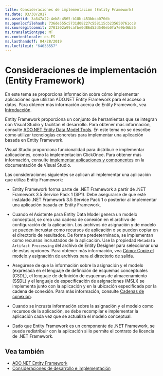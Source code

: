 ```yaml
---
title: Consideraciones de implementación (Entity Framework)
ms.date: 03/30/2017
ms.assetid: 3a847a22-4eb8-4565-b18b-453bbca070db
ms.openlocfilehash: 736de555c5731d08227c558115cb235650761cc8
ms.sourcegitcommit: 2701302a99cafbe0d86d53d540eb0fa7e9b46b36
ms.translationtype: MT
ms.contentlocale: es-ES
ms.lasthandoff: 04/28/2019
ms.locfileid: "64633557"
---
```

# <a name="deployment-considerations-entity-framework"></a>Consideraciones de implementación (Entity Framework)
En este tema se proporciona información sobre cómo implementar aplicaciones que utilizan ADO.NET Entity Framework para el acceso a datos. Para obtener más información acerca de Entity Framework, vea [Introducción](../../../../../docs/framework/data/adonet/ef/getting-started.md).  
  
 Entity Framework proporciona un conjunto de herramientas que se integran con Visual Studio y facilitan el desarrollo. Para obtener más información, consulte [ADO.NET Entity Data Model Tools](https://docs.microsoft.com/previous-versions/dotnet/netframework-4.0/bb399249(v=vs.100)). En este tema no se describe cómo utilizar tecnologías concretas para implementar una aplicación basada en Entity Framework.  
  
 Visual Studio proporciona funcionalidad para distribuir e implementar aplicaciones, como la implementación ClickOnce. Para obtener más información, consulte [implementar aplicaciones y componentes](/visualstudio/deployment/deploying-applications-services-and-components) en la documentación de Visual Studio.  
  
 Las consideraciones siguientes se aplican al implementar una aplicación que utiliza Entity Framework:  
  
- Entity Framework forma parte de .NET Framework a partir de .NET Framework 3.5 Service Pack 1 (SP1). Debe asegurarse de que esté instalado .NET Framework 3.5 Service Pack 1 o posterior al implementar una aplicación basada en Entity Framework.  
  
- Cuando el Asistente para Entity Data Model genera un modelo conceptual, se crea una cadena de conexión en el archivo de configuración de la aplicación. Los archivos de asignación y de modelo se pueden incrustar como recursos de aplicación o se pueden copiar en el directorio de resultados. De forma predeterminada, se implementan como recursos incrustados de la aplicación. Use la propiedad `Metadata Artifact Processing` del archivo de Entity Designer para seleccionar una de estas opciones. Para obtener más información, vea [Cómo: Copie el modelo y asignación de archivos para el directorio de salida](https://docs.microsoft.com/previous-versions/dotnet/netframework-4.0/cc716709(v=vs.100)).  
  
- Asegúrese de que la información sobre la asignación y el modelo (expresada en el lenguaje de definición de esquemas conceptuales (CSDL), el lenguaje de definición de esquemas de almacenamiento (SSDL) y el lenguaje de especificación de asignaciones (MSL)) se implementa junto con la aplicación y en la ubicación especificada por la cadena de conexión. Para más información, consulte [Cadenas de conexión](../../../../../docs/framework/data/adonet/ef/connection-strings.md).  
  
- Cuando se incrusta información sobre la asignación y el modelo como recursos de la aplicación, se debe recompilar e implementar la aplicación cada vez que se actualiza el modelo conceptual.  
  
- Dado que Entity Framework es un componente de .NET Framework, se puede redistribuir con la aplicación si lo permite el contrato de licencia de .NET Framework.  
  
## <a name="see-also"></a>Vea también

- [ADO.NET Entity Framework](../../../../../docs/framework/data/adonet/ef/index.md)
- [Consideraciones de desarrollo e implementación](../../../../../docs/framework/data/adonet/ef/development-and-deployment-considerations.md)
